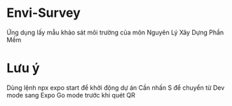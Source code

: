 # Envi-Survey
Ứng dụng lấy mẫu khảo sát môi trường của môn Nguyên Lý Xây Dựng Phần Mềm
# Lưu ý
Dùng lệnh npx expo start để khởi động dự án
Cần nhấn S để chuyển từ Dev mode sang Expo Go mode trước khi quét QR